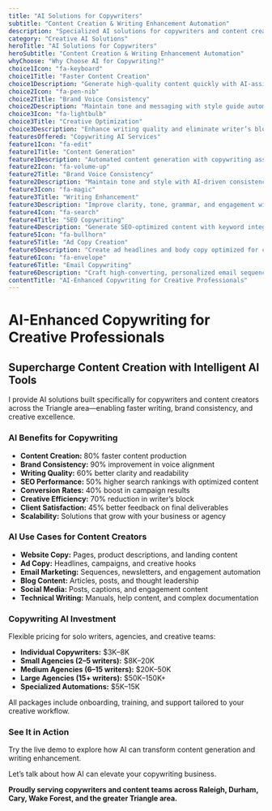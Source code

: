 ```yaml
---
title: "AI Solutions for Copywriters"
subtitle: "Content Creation & Writing Enhancement Automation"
description: "Specialized AI solutions for copywriters and content creators in the Triangle area. From content generation and copywriting automation to brand voice consistency and writing enhancement—built for creative efficiency and content quality."
category: "Creative AI Solutions"
heroTitle: "AI Solutions for Copywriters"
heroSubtitle: "Content Creation & Writing Enhancement Automation"
whyChoose: "Why Choose AI for Copywriting?"
choice1Icon: "fa-keyboard"
choice1Title: "Faster Content Creation"
choice1Description: "Generate high-quality content quickly with AI-assisted writing tools"
choice2Icon: "fa-pen-nib"
choice2Title: "Brand Voice Consistency"
choice2Description: "Maintain tone and messaging with style guide automation and intelligent prompts"
choice3Icon: "fa-lightbulb"
choice3Title: "Creative Optimization"
choice3Description: "Enhance writing quality and eliminate writer’s block with real-time AI support"
featuresOffered: "Copywriting AI Services"
feature1Icon: "fa-edit"
feature1Title: "Content Generation"
feature1Description: "Automated content generation with copywriting assistance for blogs, websites, and more"
feature2Icon: "fa-volume-up"
feature2Title: "Brand Voice Consistency"
feature2Description: "Maintain tone and style with AI-driven consistency and rule enforcement"
feature3Icon: "fa-magic"
feature3Title: "Writing Enhancement"
feature3Description: "Improve clarity, tone, grammar, and engagement with real-time feedback"
feature4Icon: "fa-search"
feature4Title: "SEO Copywriting"
feature4Description: "Generate SEO-optimized content with keyword integration and search targeting"
feature5Icon: "fa-bullhorn"
feature5Title: "Ad Copy Creation"
feature5Description: "Create ad headlines and body copy optimized for conversions and testing"
feature6Icon: "fa-envelope"
feature6Title: "Email Copywriting"
feature6Description: "Craft high-converting, personalized email sequences and newsletters"
contentTitle: "AI-Enhanced Copywriting for Creative Professionals"
---
```


# AI-Enhanced Copywriting for Creative Professionals

## Supercharge Content Creation with Intelligent AI Tools

I provide AI solutions built specifically for copywriters and content creators across the Triangle area—enabling faster writing, brand consistency, and creative excellence.

### AI Benefits for Copywriting

- **Content Creation:** 80% faster content production  
- **Brand Consistency:** 90% improvement in voice alignment  
- **Writing Quality:** 60% better clarity and readability  
- **SEO Performance:** 50% higher search rankings with optimized content  
- **Conversion Rates:** 40% boost in campaign results  
- **Creative Efficiency:** 70% reduction in writer’s block  
- **Client Satisfaction:** 45% better feedback on final deliverables  
- **Scalability:** Solutions that grow with your business or agency  

### AI Use Cases for Content Creators

- **Website Copy:** Pages, product descriptions, and landing content  
- **Ad Copy:** Headlines, campaigns, and creative hooks  
- **Email Marketing:** Sequences, newsletters, and engagement automation  
- **Blog Content:** Articles, posts, and thought leadership  
- **Social Media:** Posts, captions, and engagement content  
- **Technical Writing:** Manuals, help content, and complex documentation  

### Copywriting AI Investment

Flexible pricing for solo writers, agencies, and creative teams:

- **Individual Copywriters:** $3K–8K  
- **Small Agencies (2–5 writers):** $8K–20K  
- **Medium Agencies (6–15 writers):** $20K–50K  
- **Large Agencies (15+ writers):** $50K–150K+  
- **Specialized Automations:** $5K–15K  

All packages include onboarding, training, and support tailored to your creative workflow.

### See It in Action

Try the live demo to explore how AI can transform content generation and writing enhancement.

Let’s talk about how AI can elevate your copywriting business.

**Proudly serving copywriters and content teams across Raleigh, Durham, Cary, Wake Forest, and the greater Triangle area.**
